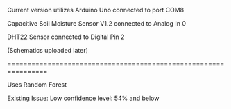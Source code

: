 Current version utilizes Arduino Uno connected to port COM8

Capacitive Soil Moisture Sensor V1.2 connected to Analog In 0

DHT22 Sensor connected to Digital Pin 2

(Schematics uploaded later)

================================================================

Uses Random Forest

Existing Issue:
Low confidence level: 54% and below
